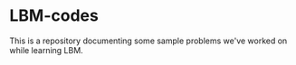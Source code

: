 # LBM-codes
This is a repository documenting some sample problems we've worked on while learning LBM.
